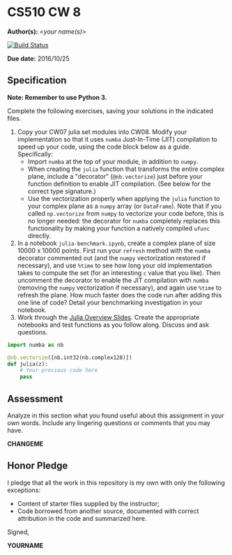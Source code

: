 # CS510 CW 8

**Author(s):** _\<your name(s)\>_

[![Build Status](https://travis-ci.org/chapman-cs510-2016f/cw-08-YOURNAME.svg?branch=master)](https://travis-ci.org/chapman-cs510-2016f/cw-08-YOURNAME)

**Due date:** 2016/10/25

## Specification

**Note: Remember to use Python 3.**

Complete the following exercises, saving your solutions in the indicated files. 

1. Copy your CW07 julia set modules into CW08. Modify your implementation so that it uses ```numba``` Just-In-Time (JIT) compilation to speed up your code, using the code block below as a guide. Specifically:
    * Import ```numba``` at the top of your module, in addition to ```numpy```.
    * When creating the ```julia``` function that transforms the entire complex plane, include a "decorator" (```@nb.vectorize```) just before your function definition to enable JIT compilation. (See below for the correct type signature.) 
    * Use the vectorization properly when applying the ```julia``` function to your complex plane as a ```numpy``` array (or ```DataFrame```). Note that if you called ```np.vectorize``` from ```numpy``` to vectorize your code before, this is no longer needed: the decorator for ```numba``` completely replaces this functionality by making your function a natively compiled ```ufunc``` directly.
1. In a notebook ```julia-benchmark.ipynb```, create a complex plane of size 10000 x 10000 points. First run your ```refresh``` method with the ```numba``` decorator commented out (and the ```numpy``` vectorization restored if necessary), and use ```%time``` to see how long your old implementation takes to compute the set (for an interesting ```c``` value that you like). Then uncomment the decorator to enable the JIT compilation with ```numba``` (removing the ```numpy``` vectorization if necessary), and again use ```%time``` to refresh the plane. How much faster does the code run after adding this one line of code? Detail your benchmarking investigation in your notebook.
1. Work through the [Julia Overview Slides](http://slides.com/profdressel/julia-overview/). Create the appropriate notebooks and test functions as you follow along. Discuss and ask questions.

```python
import numba as nb

@nb.vectorize([nb.int32(nb.complex128)])
def julia(z):
    # Your previous code here
    pass
```
## Assessment

Analyze in this section what you found useful about this assignment in your own words. Include any lingering questions or comments that you may have.

**CHANGEME**

## Honor Pledge

I pledge that all the work in this repository is my own with only the following exceptions:

* Content of starter files supplied by the instructor;
* Code borrowed from another source, documented with correct attribution in the code and summarized here.

Signed,

**YOURNAME**
